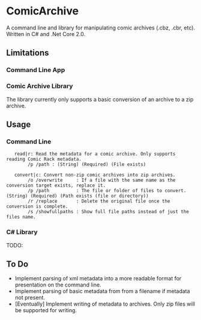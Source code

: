 # ComicArchive

A command line and library for manipulating comic archives (.cbz, .cbr, etc). Written in C# and .Net Core 2.0.

## Limitations

### Command Line App

### Comic Archive Library

The library currently only supports a basic conversion of an archive to a zip archive.

## Usage

### Command Line

```
   read|r: Read the metadata for a comic archive. Only supports reading Comic Rack metadata.
        /p /path : (String) (Required) (File exists)

   convert|c: Convert non-zip comic archives into zip archives.
        /o /overwrite     : If a file with the same name as the conversion target exists, replace it.
        /p /path          : The file or folder of files to convert. (String) (Required) (Path exists (file or directory))
        /r /replace       : Delete the original file once the conversion is complete.
        /s /showfullpaths : Show full file paths instead of just the files name.
```

### C# Library

TODO:

## To Do

- Implement parsing of xml metadata into a more readable format for presentation on the command line.
- Implement parsing of basic metadata from from a filename if metadata not present.
- [Eventually] Implement writing of metadata to archives. Only zip files will be supported for writing.
